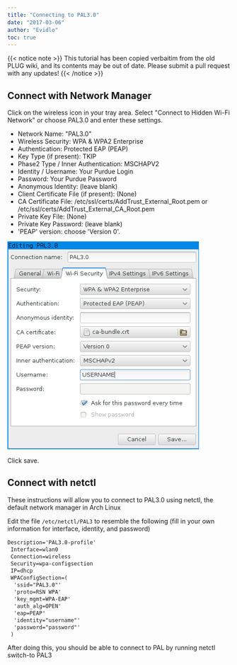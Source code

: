 ```yaml
---
title: "Connecting to PAL3.0"
date: "2017-03-06"
author: "Evidlo"
toc: true
---
```


{{< notice note >}}
This tutorial has been copied verbaitim from the old PLUG wiki, and its contents may be out of date.
Please submit a pull request with any updates!
{{< /notice >}}

## Connect with Network Manager

Click on the wireless icon in your tray area. Select "Connect to Hidden Wi-Fi Network" or choose PAL3.0 and enter these settings.

- Network Name: "PAL3.0"
- Wireless Security: WPA & WPA2 Enterprise
- Authentication: Protected EAP (PEAP)
- Key Type (if present): TKIP
- Phase2 Type / Inner Authentication: MSCHAPV2
- Identity / Username: Your Purdue Login
- Password: Your Purdue Password
- Anonymous Identity: (leave blank)
- Client Certificate File (if present): (None)
- CA Certificate File: /etc/ssl/certs/AddTrust_External_Root.pem or /etc/ssl/certs/AddTrust_External_CA_Root.pem
- Private Key File: (None)
- Private Key Password: (leave blank)
- 'PEAP' version: choose 'Version 0'.

![](settings.png)

Click save.

## Connect with netctl

These instructions will allow you to connect to PAL3.0 using netctl, the default network manager in Arch Linux

Edit the file `/etc/netctl/PAL3` to resemble the following (fill in your own information for interface, identity, and password)

```
Description='PAL3.0-profile'
 Interface=wlan0
 Connection=wireless
 Security=wpa-configsection
 IP=dhcp
 WPAConfigSection=(
  'ssid="PAL3.0"'
  'proto=RSN WPA'
  'key_mgmt=WPA-EAP'
  'auth_alg=OPEN'
  'eap=PEAP'
  'identity="username"'
  'password="password"'
 )
```

After doing this, you should be able to connect to PAL by running netctl switch-to PAL3
